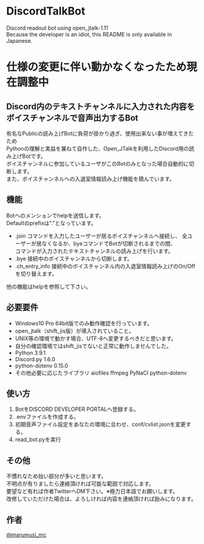 # DiscordTalkBot  
Discord readout bot using open_jtalk-1.11  
Because the developer is an idiot, this README is only available in Japanese.  

# 仕様の変更に伴い動かなくなったため現在調整中  

## Discord内のテキストチャンネルに入力された内容をボイスチャンネルで音声出力するBot  
有名なPublicの読み上げBotに負荷が掛かり過ぎ、使用出来ない事が増えてきたため  
Pythonの理解と実益を兼ねて自作した、Open_JTalkを利用したDiscord用の読み上げBotです。  
ボイスチャンネルに参加しているユーザがこのBotのみとなった場合自動的に切断します。  
また、ボイスチャンネルへの入退室情報読み上げ機能を積んでいます。  

## 機能
Botへのメンションでhelpを送信します。  
Defaultのprefixは"."となっています。  

- .join           コマンドを入力したユーザーが居るボイスチャンネルへ接続し、
                  全ユーザーが居なくなるか、byeコマンドでBotが切断されるまでの間、  
                  コマンドが入力されたテキストチャンネルの読み上げを行います。  
- .bye            接続中のボイスチャンネルから切断します。  
- .ch_entry_info  接続中のボイスチャンネル内の入退室情報読み上げのOn/Offを切り替えます。  

他の機能はhelpを参照して下さい。  

## 必要要件

- Windows10 Pro 64bit版でのみ動作確認を行っています。  
- open_jtalk（shift_jis版）が導入されていること。  
- UNIX等の環境で動かす場合、UTF-8へ変更するべきだと思います。  
- 自分の確認環境ではshift_jisでないと正常に動作しませんでした。  
- Python 3.9.1  
- Discord.py 1.6.0  
- python-dotenv 0.15.0  
- その他必要に応じたライブラリ
aiofiles
ffmpeg
PyNaCl
python-dotenv

## 使い方

1. BotをDISCORD DEVELOPER PORTALへ登録する。  
2. .envファイルを作成する。  
3. 初期音声ファイル設定をあなたの環境に合わせ、conf/cvlist.jsonを変更する。  
4. read_bot.pyを実行  

## その他

不慣れなため拙い部分が多いと思います。  
不明点が有りましたら連絡頂ければ可能な範囲で対応します。  
要望など有れば作者TwitterへDM下さい。※極力日本語でお願いします。  
改修していただけた場合は、よろしければ内容を連絡頂ければ励みになります。  

## 作者

[@marumusi_mc](https://twitter.com/marumusi_mc)
